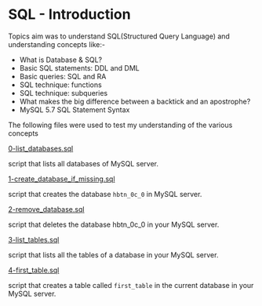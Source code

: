 # SQL - Introduction

Topics aim was to understand SQL(Structured Query Language) and understanding concepts like:-

* What is Database & SQL?
* Basic SQL statements: DDL and DML
* Basic queries: SQL and RA
* SQL technique: functions
* SQL technique: subqueries
* What makes the big difference between a backtick and an apostrophe?
* MySQL 5.7 SQL Statement Syntax

The following files were used to test my understanding of the various concepts

[0-list_databases.sql](../0x0D-SQL_introduction/0-list_databases.sql)

script that lists all databases of MySQL server.

[1-create_database_if_missing.sql](../0x0D-SQL_introduction/1-create_database_if_missing.sql)

script that creates the database `hbtn_0c_0` in MySQL server.

[2-remove_database.sql](../0x0D-SQL_introduction/2-remove_database.sql)

script that deletes the database hbtn_0c_0 in your MySQL server.

[3-list_tables.sql](../0x0D-SQL_introduction/3-list_tables.sql)

script that lists all the tables of a database in your MySQL server.

[4-first_table.sql](../0x0D-SQL_introduction/4-first_table.sql)

script that creates a table called `first_table` in the current database in your MySQL server.
